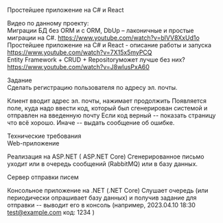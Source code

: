 Простейшее приложение на C# и React

Видео по данному проекту:<br>
Миграции БД без ORM и с ORM, DbUp – лаконичные и простые миграции на C#.  https://www.youtube.com/watch?v=blVV8XxUd1o <br>
Простейшее приложение на C# и React - описание работы и запуска  https://www.youtube.com/watch?v=7X15x5myPCQ <br>
Entity Framework + CRUD + Repositoryможет лучше без них?    https://www.youtube.com/watch?v=J8wIusPxA60 <br>




Задание<br>
Сделать регистрацию пользователя по адресу эл. почты.<br>

  Клиент вводит адрес эл. почты, нажимает продолжить
  Появляется поле, куда надо ввести код, который был сгенерирован системой и отправлен на введенную почту
  Если код верный -- показать страницу что всё хорошо. Иначе -- выдать сообщение об ошибке.

Технические требования<br>
Web-приложение<br>

  Реализация на ASP.NET ( ASP.NET Core)
  Сгенерированное письмо уходит или в очередь сообщений (RabbitMQ) или в базу данных.

Сервер отправки писем<br>

  Консольное приложение на .NET (.NET Core)
  Слушает очередь (или периодически опрашивает базу данных) и получив задание для отправки -- выводит его в консоль (например, 2023.04.10 18:30 test@example.com код: 1234 )
